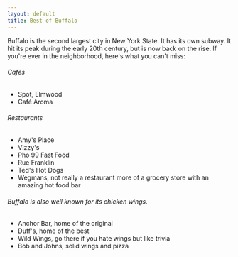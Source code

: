 ```yaml
---
layout: default
title: Best of Buffalo
---
```


Buffalo is the second largest city in New York State. It has its own subway. It hit its peak during the early 20th century, but is now back on the rise. If you're ever in the neighborhood, here's what you can't miss:

###### Cafés
- Spot, Elmwood
- Café Aroma

###### Restaurants
- Amy's Place
- Vizzy's
- Pho 99 Fast Food
- Rue Franklin
- Ted's Hot Dogs
- Wegmans, not really a restaurant more of a grocery store with an amazing hot food bar

###### Buffalo is also well known for its chicken wings.
* Anchor Bar, home of the original
* Duff's, home of the best
* Wild Wings, go there if you hate wings but like trivia
* Bob and Johns, solid wings and pizza
